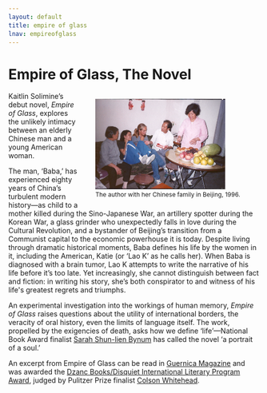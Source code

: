 ```yaml
---
layout: default
title: empire of glass
lnav: empireofglass
---
```


# Empire of Glass, The Novel

<figure style="float: right;margin-left: 32px;" class="vh600 clearfix">
  <img src="/images/WatermelonChina.jpg" alt="Kaitlin in China" style="width: 260px;" />
  <figcaption style="font-size: 12px;">The author with her Chinese family in Beijing, 1996.</figcaption>
</figure>

Kaitlin Solimine’s debut novel, _Empire of Glass_, explores the unlikely intimacy between an elderly Chinese man and a young American woman.

The man, ‘Baba,’ has experienced eighty years of China’s turbulent modern history—as child to a mother killed during the Sino-Japanese War, an artillery spotter during the Korean War, a glass grinder who unexpectedly falls in love during the Cultural Revolution, and a bystander of Beijing’s transition from a Communist capital to the economic powerhouse it is today. Despite living through dramatic historical moments, Baba defines his life by the women in it, including the American, Katie (or ‘Lao K’ as he calls her). When Baba is diagnosed with a brain tumor, Lao K attempts to write the narrative of his life before it’s too late. Yet increasingly, she cannot distinguish between fact and fiction: in writing his story, she’s both conspirator to and witness of his life's greatest regrets and triumphs.

An experimental investigation into the workings of human memory, _Empire of Glass_ raises questions about the utility of international borders, the veracity of oral history, even the limits of language itself. The work, propelled by the exigencies of death, asks how we define ‘life’—National Book Award finalist [Sarah Shun-lien Bynum]( http://en.wikipedia.org/wiki/Sarah_Shun-lien_Bynum) has called the novel ‘a portrait of a soul.’

An excerpt from Empire of Glass can be read in [Guernica Magazine]( http://www.guernicamag.com/fiction/american-nurse) and was awarded the [Dzanc Books/Disquiet International Literary Program Award]( http://disquietinternational.org/contest-scholarships/contestscholarships), judged by Pulitzer Prize finalist [Colson Whitehead]( http://www.colsonwhitehead.com/Site/Home/Home.html).